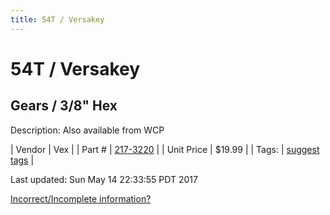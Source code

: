 ```yaml
---
title: 54T / Versakey
---
```


# 54T / Versakey
## Gears / 3/8" Hex
Description: 	Also available from WCP 

| Vendor | Vex | 
| Part # | [217-3220](http://www.vexrobotics.com/vexpro/motion/vexpro-gears/3-8-hex-bore.html) | 
| Unit Price | $19.99 | 
| Tags: | [suggest tags](https://docs.google.com/forms/d/e/1FAIpQLSeWyY8v3RgOty-MyWmh9U0iivNYN_molChYyS-0U-o-kOAv_g/viewform) | 

Last updated: Sun May 14 22:33:55 PDT 2017

 [Incorrect/Incomplete information?](https://docs.google.com/forms/d/e/1FAIpQLSeWyY8v3RgOty-MyWmh9U0iivNYN_molChYyS-0U-o-kOAv_g/viewform)